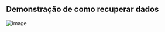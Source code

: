 ## Demonstração de como recuperar dados
![image](https://raw.githubusercontent.com/devjleonardo/assets/main/acesso-a-banco-de-dados-com-jdbc-java/03%20-%20Demonstra%C3%A7%C3%A3o%20de%20como%20recuperar%20dados/Demonstra%C3%A7%C3%A3o%20de%20como%20recuperar%20dados.png)